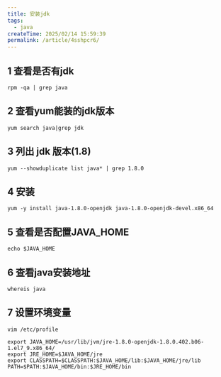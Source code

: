 ```yaml
---
title: 安装jdk
tags:
  - java
createTime: 2025/02/14 15:59:39
permalink: /article/4sshpcr6/
---
```


## 1 查看是否有jdk

```shell
rpm -qa | grep java
```

## 2 查看yum能装的jdk版本

```shell
yum search java|grep jdk
```

## 3 列出 jdk 版本(1.8)

```shell
yum --showduplicate list java* | grep 1.8.0
```

## 4 安装

```shell
yum -y install java-1.8.0-openjdk java-1.8.0-openjdk-devel.x86_64
```

## 5 查看是否配置JAVA_HOME

```shell
echo $JAVA_HOME
```

## 6 查看java安装地址

```shell
whereis java
```

## 7 设置环境变量

```shell
vim /etc/profile

export JAVA_HOME=/usr/lib/jvm/jre-1.8.0-openjdk-1.8.0.402.b06-1.el7_9.x86_64/
export JRE_HOME=$JAVA_HOME/jre
export CLASSPATH=$CLASSPATH:$JAVA_HOME/lib:$JAVA_HOME/jre/lib
PATH=$PATH:$JAVA_HOME/bin:$JRE_HOME/bin
```
